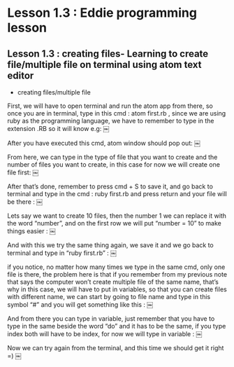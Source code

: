 # Lesson 1.3 : Eddie programming lesson

## Lesson 1.3 : creating files- Learning to create file/multiple file on terminal using atom text editor

- creating files/multiple file

First, we will have to open terminal and run the atom app from there, so once you are in terminal, type in this cmd : atom first.rb , since we are using ruby as the programming language, we have to remember to type in the extension .RB so it will know e.g:
￼

After you have executed this cmd, atom window should pop out:
￼

From here, we can type in the type of file that you want to create and the number of files you want to create, in this case for now we will create one file first:
￼

After that’s done, remember to press cmd + S to save it, and go back to terminal and type in the cmd : ruby first.rb and press return and your file will be there :
￼

Lets say we want to create 10 files, then the number 1 we can replace it with the word “number”, and on the first row we will put “number = 10” to make things easier :
￼

And with this we try the same thing again, we save it and we go back to terminal and type in “ruby first.rb” :
￼

if you notice, no matter how many times we type in the same cmd, only one file is there,  the problem here is that if you remember from my previous note that says the computer won’t create multiple file of the same name, that’s why in this case, we will have to put in variables, so that you can create files with different name, we can start by going to file name and type in this symbol “#” and you will get something like this :
￼

And from there you can type in variable, just remember that you have to type in the same beside the word “do” and it has to be the same, if you type index both will have to be index, for now we will type in variable :
￼

Now we can try again from the terminal, and this time we should get it right =)
￼
